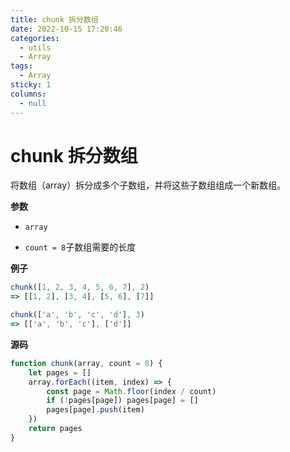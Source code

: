 ```yaml
---
title: chunk 拆分数组
date: 2022-10-15 17:20:46
categories: 
  - utils
  - Array
tags: 
  - Array
sticky: 1
columns: 
  - null
---
```

# chunk 拆分数组

将数组（array）拆分成多个子数组，并将这些子数组组成一个新数组。

**参数**

- `array`

- `count = 8`子数组需要的长度

**例子**

```js
chunk([1, 2, 3, 4, 5, 6, 7], 2)
=> [[1, 2], [3, 4], [5, 6], [7]]

chunk(['a', 'b', 'c', 'd'], 3)
=> [['a', 'b', 'c'], ['d']]
```

**源码**

```js
function chunk(array, count = 8) {
    let pages = []
    array.forEach((item, index) => {
        const page = Math.floor(index / count)
        if (!pages[page]) pages[page] = []
        pages[page].push(item)
    })
    return pages
}
```
